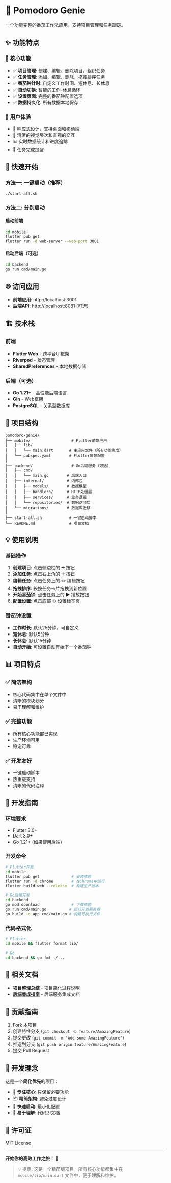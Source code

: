 # 🍅 Pomodoro Genie

一个功能完整的番茄工作法应用，支持项目管理和任务跟踪。

## ✨ 功能特点

### 🎯 核心功能
- ✅ **项目管理**: 创建、编辑、删除项目，组织任务
- ✅ **任务管理**: 添加、编辑、删除、拖拽排序任务
- ✅ **番茄钟计时**: 自定义工作时间、短休息、长休息
- ✅ **自动切换**: 智能的工作-休息循环
- ✅ **设置页面**: 完整的番茄钟配置选项
- ✅ **数据持久化**: 所有数据本地保存

### 🎨 用户体验
- 📱 响应式设计，支持桌面和移动端
- 🎨 清晰的视觉层次和直观的交互
- 📊 实时数据统计和进度追踪
- 🔔 任务完成提醒

## 🚀 快速开始

### 方法一: 一键启动（推荐）
```bash
./start-all.sh
```

### 方法二: 分别启动

#### 启动前端
```bash
cd mobile
flutter pub get
flutter run -d web-server --web-port 3001
```

#### 启动后端（可选）
```bash
cd backend
go run cmd/main.go
```

## 🌐 访问应用

- **前端应用**: http://localhost:3001
- **后端API**: http://localhost:8081 (可选)

## 🏗️ 技术栈

### 前端
- **Flutter Web** - 跨平台UI框架
- **Riverpod** - 状态管理
- **SharedPreferences** - 本地数据存储

### 后端（可选）
- **Go 1.21+** - 高性能后端语言
- **Gin** - Web框架
- **PostgreSQL** - 关系型数据库

## 📁 项目结构

```
pomodoro-genie/
├── mobile/                  # Flutter前端应用
│   ├── lib/
│   │   └── main.dart       # 主应用文件（所有功能集成）
│   └── pubspec.yaml        # Flutter依赖配置
│
├── backend/                 # Go后端服务（可选）
│   ├── cmd/
│   │   └── main.go        # 后端入口
│   ├── internal/          # 内部包
│   │   ├── models/        # 数据模型
│   │   ├── handlers/      # HTTP处理器
│   │   ├── services/      # 业务逻辑
│   │   └── repositories/  # 数据访问层
│   └── migrations/        # 数据库迁移
│
├── start-all.sh            # 一键启动脚本
└── README.md               # 项目文档
```

## 💡 使用说明

### 基础操作
1. **创建项目**: 点击侧边栏的 ➕ 按钮
2. **添加任务**: 点击右上角的 ➕ 按钮
3. **编辑任务**: 点击任务上的 ✏️ 编辑按钮
4. **拖拽排序**: 长按任务卡片拖拽到新位置
5. **开始番茄钟**: 点击任务上的 ▶️ 播放按钮
6. **配置设置**: 点击底部 ⚙️ 设置标签页

### 番茄钟设置
- **工作时长**: 默认25分钟，可自定义
- **短休息**: 默认5分钟
- **长休息**: 默认15分钟
- **自动开始**: 可设置自动开始下一个番茄钟

## 📊 项目特点

### ✅ 简洁架构
- 核心代码集中在单个文件中
- 清晰的模块划分
- 易于理解和维护

### ✅ 完整功能
- 所有核心功能都已实现
- 生产环境可用
- 稳定可靠

### ✅ 开发友好
- 一键启动脚本
- 热重载支持
- 清晰的代码注释

## 🔧 开发指南

### 环境要求
- Flutter 3.0+
- Dart 3.0+
- Go 1.21+ (如果使用后端)

### 开发命令
```bash
# Flutter开发
cd mobile
flutter pub get              # 安装依赖
flutter run -d chrome        # 在Chrome中运行
flutter build web --release  # 构建生产版本

# Go后端开发
cd backend
go mod download              # 下载依赖
go run cmd/main.go          # 运行开发服务器
go build -o app cmd/main.go # 构建可执行文件
```

### 代码格式化
```bash
# Flutter
cd mobile && flutter format lib/

# Go
cd backend && go fmt ./...
```

## 📖 相关文档

- **[项目整理总结](PROJECT_CLEANUP_SUMMARY.md)** - 项目简化过程说明
- **[后端集成指南](backend/INTEGRATION_GUIDE.md)** - 后端服务集成文档

## 🤝 贡献指南

1. Fork 本项目
2. 创建特性分支 (`git checkout -b feature/AmazingFeature`)
3. 提交更改 (`git commit -m 'Add some AmazingFeature'`)
4. 推送到分支 (`git push origin feature/AmazingFeature`)
5. 提交 Pull Request

## 📝 开发理念

这是一个**简化优先**的项目：
- 🎯 **专注核心**: 只保留必要功能
- 📦 **精简架构**: 避免过度设计
- 🚀 **快速启动**: 最小化配置
- 📖 **易于理解**: 代码即文档

## 📄 许可证

MIT License

---

**开始你的高效工作之旅！** 🚀

> 💡 提示: 这是一个精简版项目，所有核心功能都集中在 `mobile/lib/main.dart` 文件中，便于理解和维护。
